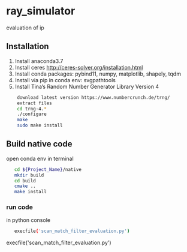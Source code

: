 # ray_simulator 
evaluation of ip

## Installation 
1. Install anaconda3.7
2. Install ceres http://ceres-solver.org/installation.html
3. Install conda packages: pybind11, numpy, matplotlib, shapely, tqdm
4. Install via pip in conda env: svgpathtools
5. Install Tina’s Random Number Generator Library Version 4
```sh
    download latest version https://www.numbercrunch.de/trng/
    extract files
    cd trng-4.* 
    ./configure
    make
    sudo make install
```
## Build native code 
 open conda env in terminal
 ```sh
    cd ${Project_Name}/native 
    mkdir build 
    cd build 
    cmake ..
    make install
 ```
### run code
in python console 
```sh
   execfile('scan_match_filter_evaluation.py')
 ```
execfile('scan_match_filter_evaluation.py')
